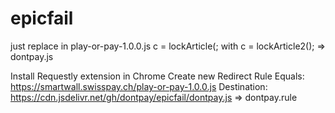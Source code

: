 # epicfail

just replace in play-or-pay-1.0.0.js
  c = lockArticle(;
with 
  c = lockArticle2();
=> dontpay.js

Install Requestly extension in Chrome
Create new Redirect Rule
  Equals: https://smartwall.swisspay.ch/play-or-pay-1.0.0.js
  Destination: https://cdn.jsdelivr.net/gh/dontpay/epicfail/dontpay.js
=> dontpay.rule

